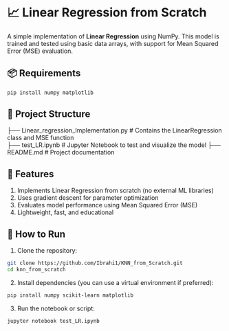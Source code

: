 # 📈 Linear Regression from Scratch

A simple implementation of **Linear Regression** using NumPy. This model is trained and tested using basic data arrays, with support for Mean Squared Error (MSE) evaluation.

## 📦 Requirements

```bash
pip install numpy matplotlib
```
## 📁 Project Structure

├── Linear_regression_Implementation.py   # Contains the LinearRegression class and MSE function  
├── test_LR.ipynb          # Jupyter Notebook to test and visualize the model 
├── README.md              # Project documentation

## 🧪 Features

1. Implements Linear Regression from scratch (no external ML libraries)
2. Uses gradient descent for parameter optimization
3. Evaluates model performance using Mean Squared Error (MSE)
3. Lightweight, fast, and educational

## 🚀 How to Run

1. Clone the repository:
```bash
git clone https://github.com/Ibrahi1/KNN_from_Scratch.git
cd knn_from_scratch
```

2. Install dependencies (you can use a virtual environment if preferred):
```bash
pip install numpy scikit-learn matplotlib
```

3. Run the notebook or script:
```bash
jupyter notebook test_LR.ipynb
```

